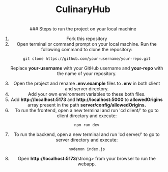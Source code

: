<div id="top">
<h1 align="center">CulinaryHub</h1>

<div align="center">

<br>
### Steps to run the project on your local machine

<ol>
<li>Fork this repository</li>
<li>Open terminal or command prompt on your local machine. Run the following command to clone the repository:</li>

```
git clone https://github.com/your-username/your-repo.git
```

Replace **your-username** with your GitHub username and **your-repo** with the name of your repository.

<li>Open the project and rename <strong>.env.example</strong> files to <strong>.env</strong> in both client and server directory.</li>

<li>Add your own environment variables to these both files.</li>

<li>Add <strong>http://localhost:5173</strong> and <strong>http://localhost:5000</strong> to <strong>allowedOrigins</strong> array present in the path <strong>server/config/allowedOrigins.</strong></li>

<li>To run the frontend, open a new terminal and run 'cd client/' to go to client directory and execute:</li>

```
npm run dev
```

<li>To run the backend, open a new terminal and run 'cd server/' to go to server directory and execute:</li>

```
nodemon index.js
```

<li>Open <strong>http://localhost:5173/</strong>strong> from your browser to run the webapp.</li>
</ol>
<br>
</div>
